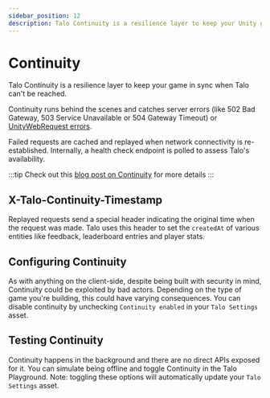 ```yaml
---
sidebar_position: 12
description: Talo Continuity is a resilience layer to keep your Unity game in sync if Talo can't be reached and when players are offline.
---
```


# Continuity

Talo Continuity is a resilience layer to keep your game in sync when Talo can't be reached.

Continuity runs behind the scenes and catches server errors (like 502 Bad Gateway, 503 Service Unavailable or 504 Gateway Timeout) or [UnityWebRequest errors](https://docs.unity3d.com/ScriptReference/Networking.UnityWebRequest.Result.html).

Failed requests are cached and replayed when network connectivity is re-established. Internally, a health check endpoint is polled to assess Talo's availability.

:::tip
Check out this [blog post on Continuity](https://trytalo.com/blog/continuity-announcement?utm_source=docs&utm_medium=tip) for more details
:::

## X-Talo-Continuity-Timestamp

Replayed requests send a special header indicating the original time when the request was made. Talo uses this header to set the `createdAt` of various entities like feedback, leaderboard entries and player stats.

## Configuring Continuity

As with anything on the client-side, despite being built with security in mind, Continuity could be exploited by bad actors. Depending on the type of game you're building, this could have varying consequences. You can disable continuity by unchecking `Continuity enabled` in your `Talo Settings` asset.

## Testing Continuity

Continuity happens in the background and there are no direct APIs exposed for it. You can simulate being offline and toggle Continuity in the Talo Playground. Note: toggling these options will automatically update your `Talo Settings` asset.
